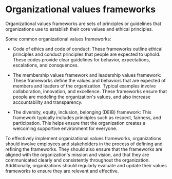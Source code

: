 # Organizational values frameworks

Organizational values frameworks are sets of principles or guidelines that organizations use to establish their core values and ethical principles.

Some common organizational values frameworks:

* Code of ethics and code of conduct: These frameworks outline ethical principles and conduct principles that people are expected to uphold. These codes provide clear guidelines for behavior, expectations, escalations, and consquences.

* The membership values framework and leadership values framework: These frameworks define the values and behaviors that are expected of members and leaders of the organization. Typical examples involve collaboration, innovation, and excellence. These frameworks ensure that people are modeling the organization's values, and also increase accountability and transparency.

* The diversity, equity, inclusion, belonging (DEIB) framework: This framework typically includes principles such as respect, fairness, and participation. This helps ensure that the organization creates a welcoming supportive environment for everyone.

To effectively implement organizational values frameworks, organizations should involve employees and stakeholders in the process of defining and refining the frameworks. They should also ensure that the frameworks are aligned with the organization's mission and vision, and that they are communicated clearly and consistently throughout the organization. Additionally, organizations should regularly evaluate and update their values frameworks to ensure they are relevant and effective.
